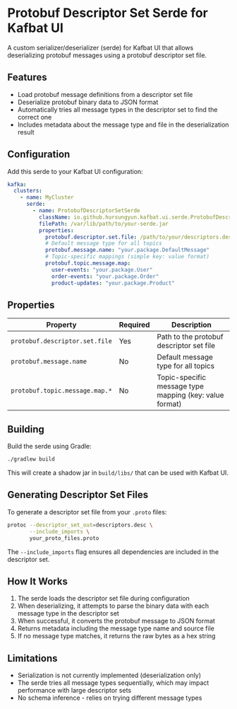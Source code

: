 # Protobuf Descriptor Set Serde for Kafbat UI

A custom serializer/deserializer (serde) for Kafbat UI that allows deserializing protobuf messages using a protobuf descriptor set file.

## Features

- Load protobuf message definitions from a descriptor set file
- Deserialize protobuf binary data to JSON format
- Automatically tries all message types in the descriptor set to find the correct one
- Includes metadata about the message type and file in the deserialization result

## Configuration

Add this serde to your Kafbat UI configuration:

```yaml
kafka:
  clusters:
    - name: MyCluster
      serde:
        - name: ProtobufDescriptorSetSerde
          className: io.github.hursungyun.kafbat.ui.serde.ProtobufDescriptorSetSerde
          filePath: /var/lib/path/to/your-serde.jar
          properties:
            protobuf.descriptor.set.file: /path/to/your/descriptors.desc
            # Default message type for all topics
            protobuf.message.name: "your.package.DefaultMessage"
            # Topic-specific mappings (simple key: value format)
            protobuf.topic.message.map:
              user-events: "your.package.User"
              order-events: "your.package.Order"
              product-updates: "your.package.Product"
```

## Properties

| Property | Required | Description |
|----------|----------|-------------|
| `protobuf.descriptor.set.file` | Yes | Path to the protobuf descriptor set file |
| `protobuf.message.name` | No | Default message type for all topics |
| `protobuf.topic.message.map.*` | No | Topic-specific message type mapping (key: value format) |

## Building

Build the serde using Gradle:

```bash
./gradlew build
```

This will create a shadow jar in `build/libs/` that can be used with Kafbat UI.

## Generating Descriptor Set Files

To generate a descriptor set file from your `.proto` files:

```bash
protoc --descriptor_set_out=descriptors.desc \
       --include_imports \
       your_proto_files.proto
```

The `--include_imports` flag ensures all dependencies are included in the descriptor set.

## How It Works

1. The serde loads the descriptor set file during configuration
2. When deserializing, it attempts to parse the binary data with each message type in the descriptor set
3. When successful, it converts the protobuf message to JSON format
4. Returns metadata including the message type name and source file
5. If no message type matches, it returns the raw bytes as a hex string

## Limitations

- Serialization is not currently implemented (deserialization only)
- The serde tries all message types sequentially, which may impact performance with large descriptor sets
- No schema inference - relies on trying different message types
